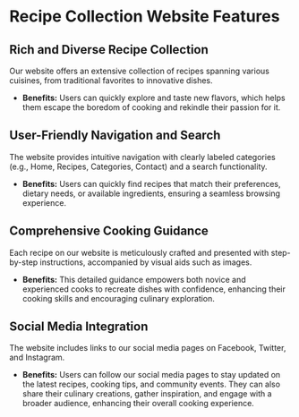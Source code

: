 <h1>Recipe Collection Website Features</h1>
    <h2>Rich and Diverse Recipe Collection</h2>
    <p>Our website offers an extensive collection of recipes spanning various cuisines, from traditional favorites to innovative dishes.</p>
    <ul>
        <li><strong>Benefits:</strong> Users can quickly explore and taste new flavors, which helps them escape the boredom of cooking and rekindle their passion for it.</li>
    </ul>
  <h2>User-Friendly Navigation and Search</h2>
        <p>The website provides intuitive navigation with clearly labeled categories (e.g., Home, Recipes, Categories, Contact) and a search functionality.</p>
        <ul>
            <li><strong>Benefits:</strong> Users can quickly find recipes that match their preferences, dietary needs, or available ingredients, ensuring a seamless browsing experience.</li>
        </ul>
  <h2>Comprehensive Cooking Guidance</h2>
        <p>Each recipe on our website is meticulously crafted and presented with step-by-step instructions, accompanied by visual aids such as images.</p>
        <ul>
            <li><strong>Benefits:</strong> This detailed guidance empowers both novice and experienced cooks to recreate dishes with confidence, enhancing their cooking skills and encouraging culinary exploration.</li>
        </ul>
    <h2>Social Media Integration</h2>
        <p>The website includes links to our social media pages on Facebook, Twitter, and Instagram.</p>
        <ul>
            <li><strong>Benefits:</strong> Users can follow our social media pages to stay updated on the latest recipes, cooking tips, and community events. They can also share their culinary creations, gather inspiration, and engage with a broader audience, enhancing their overall cooking experience.</li>
          </ul>
